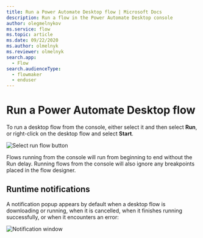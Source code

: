 ```yaml
---
title: Run a Power Automate Desktop flow | Microsoft Docs
description: Run a flow in the Power Automate Desktop console
author: olegmelnykov
ms.service: flow
ms.topic: article
ms.date: 09/22/2020
ms.author: olmelnyk
ms.reviewer: olmelnyk
search.app: 
  - Flow
search.audienceType: 
  - flowmaker
  - enduser
---
```


# Run a Power Automate Desktop flow



To run a desktop flow from the console, either select it and then select **Run**, or right-click on the desktop flow and select **Start**.

![Select run flow button](\media\run-pad-flow\run-flow.png)

Flows running from the console will run from beginning to end without the Run delay. Running flows from the console will also ignore any breakpoints placed in the flow designer.

## Runtime notifications

A notification popup appears by default when a desktop flow is downloading or running, when it is cancelled, when it finishes running successfully, or when it encounters an error:

![Notification window](\media\run-pad-flow\notification-window.png)